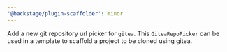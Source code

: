 ```yaml
---
'@backstage/plugin-scaffolder': minor
---
```


Add a new git repository url picker for `gitea`. This `GiteaRepoPicker` can be used in a template to scaffold a project to be cloned using gitea.
